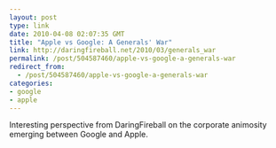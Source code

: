 ```yaml
---
layout: post
type: link
date: 2010-04-08 02:07:35 GMT
title: "Apple vs Google: A Generals' War"
link: http://daringfireball.net/2010/03/generals_war
permalink: /post/504587460/apple-vs-google-a-generals-war
redirect_from: 
  - /post/504587460/apple-vs-google-a-generals-war
categories:
- google
- apple
---
```

Interesting perspective from DaringFireball on the corporate animosity emerging between Google and Apple.